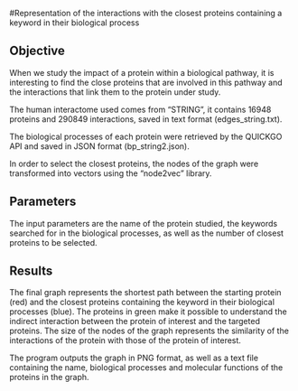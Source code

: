 #Representation of the interactions with the closest proteins containing a keyword in their biological process

## Objective

When we study the impact of a protein within a biological pathway, it is interesting to find the close proteins that are involved in this pathway and the interactions that link them to the protein under study.
  
The human interactome used comes from “STRING”, it contains 16948 proteins and 290849 interactions, saved in text format (edges_string.txt).

The biological processes of each protein were retrieved by the QUICKGO API and saved in JSON format (bp_string2.json).

In order to select the closest proteins, the nodes of the graph were transformed into vectors using the “node2vec” library.


## Parameters
The input parameters are the name of the protein studied, the keywords searched for in the biological processes, as well as the number of closest proteins to be selected.


## Results

The final graph represents the shortest path between the starting protein (red) and the closest proteins containing the keyword in their biological processes
(blue). The proteins in green make it possible to understand the indirect interaction between the protein of interest and the targeted proteins. The size of the nodes of the graph represents the similarity of the interactions of the protein with those of the protein of interest.

The program outputs the graph in PNG format, as well as a text file containing the name, biological processes and molecular functions of the proteins in the graph.




















